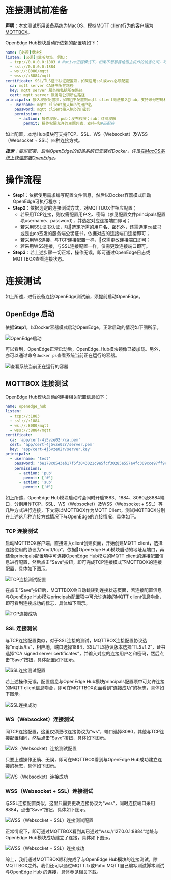 # 连接测试前准备

**声明**：本文测试所用设备系统为MacOS，模拟MQTT client行为的客户端为[MQTTBOX](http://workswithweb.com/html/mqttbox/downloads.html)。

OpenEdge Hub模块启动所依赖的配置项如下：

```yaml
name: [必须]模块名
listen: [必须]监听地址，例如：
  - tcp://0.0.0.0:1883 # Native进程模式下，如果不想暴露给宿主机外的设备访问，可以改成tcp://127.0.0.1:1883
  - ssl://0.0.0.0:1884
  - ws://:8080/mqtt
  - wss://:8884/mqtt
certificate: SSL/TLS证书认证配置项，如果启用ssl或wss必须配置
  ca: mqtt server CA证书所在路径
  key: mqtt server 服务端私钥所在路径
  cert: mqtt server 服务端公钥所在路径
principals: 接入权限配置项，如果不配置则mqtt client无法接入hub，支持账号密码和证书认证
  - username: mqtt client接入hub的用户名
    password: mqtt client接入hub的密码
    permissions:
      - action: 操作权限。pub：发布权限；sub：订阅权限
        permit: 操作权限允许的主题列表，支持+和#匹配符
```

如上配置，本地Hub模块可支持TCP、SSL、WS（Websocket）及WSS（Websocket + SSL）四种连接方式。

_**提示**：要求部署、启动OpenEdge的设备系统已安装好Docker，详见[在MacOS系统上快速部署OpenEdge](../start/Deploy-OpenEdge-on-MacOS.md)。_


# 操作流程

- **Step1**：依据使用需求编写配置文件信息，然后以Docker容器模式启动OpenEdge可执行程序；
- **Step2**：依据选定的连接测试方式，对MQTTBOX作相应配置；
    - 若采用TCP连接，则仅需配置用户名、密码（参见配置文件principals配置项username、password），并选定对应连接端口即可；
    - 若采用SSL证书认证，除选定所需的用户名、密码外，还需选定ca证书或是由ca签发的服务端公钥证书，依据对应的连接端口连接即可；
    - 若采用WS连接，与TCP连接配置一样，仅需更改连接端口即可；
    - 若采用WSS连接，与SSL连接配置一样，仅需更改连接端口即可。
- **Step3**：若上述步骤一切正常，操作无误，即可通过OpenEdge日志或MQTTBOX查看连接状态。

# 连接测试

如上所述，进行设备连接OpenEdge测试前，须提前启动OpenEdge。

## OpenEdge 启动

依据**Step1**，以Docker容器模式启动OpenEdge，正常启动的情况如下图所示。

![OpenEdge启动](../../images/develop/guide/connect/openedge-hub-start.png)

可以看到，OpenEdge正常启动后，OpenEdge_Hub模块镜像已被加载。另外，亦可以通过命令`docker ps`查看系统当前正在运行的容器。

![查看系统当前正在运行的容器](../../images/develop/guide/connect/container-openedge-hub-run.png)

## MQTTBOX 连接测试

OpenEdge Hub模块启动的连接相关配置信息如下：

```yaml
name: openedge_hub
listen:
  - tcp://:1883
  - ssl://:1884
  - ws://:8080/mqtt
  - wss://:8884/mqtt
certificate:
  ca: 'app/cert-4j5vze02r/ca.pem'
  cert: 'app/cert-4j5vze02r/server.pem'
  key: 'app/cert-4j5vze02r/server.key'
principals:
  - username: 'test'
    password: 'be178c0543eb17f5f3043021c9e5fcf30285e557a4fc309cce97ff9ca6182912'
    permissions:
      - action: 'pub'
        permit: ['#']
      - action: 'sub'
        permit: ['#']
```

如上所述，OpenEdge Hub模块启动时会同时开启1883、1884、8080及8884端口，分别用作TCP、SSL、WS（Websocket）及WSS（Websocket + SSL）等几种方式进行连接，下文将以MQTTBOX作为MQTT Client，测试MQTTBOX分别在上述这几种连接方式情况下与OpenEdge的连接情况，具体如下。

### TCP 连接测试

启动MQTTBOX客户端，直接进入client创建页面，开始创建MQTT client，选择连接使用的协议为“mqtt/tcp”，依据OpenEdge Hub模块启动的地址及端口，再结合principals配置项中可连接OpenEdge Hub模块的MQTT client的连接配置信息进行配置，然后点击“Save”按钮，即可完成TCP连接模式下MQTTBOX的连接配置，具体如下图示。

![TCP连接测试配置](../../images/develop/guide/connect/mqttbox-tcp-connect-config.png)

在点击“Save”按钮后，MQTTBOX会自动跳转到连接状态页面，若连接配置信息与OpenEdge Hub模块principals配置项中可允许连接的MQTT client信息吻合，即可看到连接成功的标志，具体如下图示。

![TCP连接成功](../../images/develop/guide/connect/mqttbox-tcp-connect-success.png)

### SSL 连接测试

与TCP连接配置类似，对于SSL连接的测试，MQTTBOX连接配置协议选择“mqtts/tls”，相应地，端口选择1884，SSL/TLS协议版本选择“TLSv1.2”，证书选择“CA signed server certificates”，并输入对应的连接用户名和密码，然后点击“Save”按钮，具体配置如下图示。

![SSL连接测试配置](../../images/develop/guide/connect/mqttbox-ssl-connect-config.png)

若上述操作无误，配置信息与OpenEdge Hub模块principals配置项中可允许连接的MQTT client信息吻合，即可在MQTTBOX页面看到“连接成功”的标志，具体如下图示。

![SSL连接成功](../../images/develop/guide/connect/mqttbox-ssl-connect-success.png)

### WS（Websocket）连接测试

同TCP连接配置，这里仅须更改连接协议为“ws”，端口选择8080，其他与TCP连接配置相同，然后点击“Save”按钮，具体如下图示。

![WS（Websocket）连接测试配置](../../images/develop/guide/connect/mqttbox-ws-connect-config.png)

只要上述操作正确、无误，即可在MQTTBOX看到与OpenEdge Hub成功建立连接的标志，具体如下图示。

![WS（Websocket）连接成功](../../images/develop/guide/connect/mqttbox-ws-connect-success.png)

### WSS（Websocket + SSL）连接测试

与SSL连接配置类似，这里只需要更改连接协议为“wss”，同时连接端口采用8884，点击“Save”按钮，具体如下图示。

![WSS（Websocket + SSL）连接测试配置](../../images/develop/guide/connect/mqttbox-wss-connect-config.png)

正常情况下，即可通过MQTTBOX看到其已通过“wss://127.0.0.1:8884”地址与OpenEdge Hub模块成功建立了连接，具体如下图示。

![WSS（Websocket + SSL）连接成功](../../images/develop/guide/connect/mqttbox-wss-connect-success.png)

综上，我们通过MQTTBOX顺利完成了与OpenEdge Hub模块的连接测试，除MQTTBOX之外，我们还可以通过MQTT.fx或Paho MQTT自己编写测试脚本测试与OpenEdge Hub 的连接，具体参见[相关下载](../other/MQTT-download.md)。
